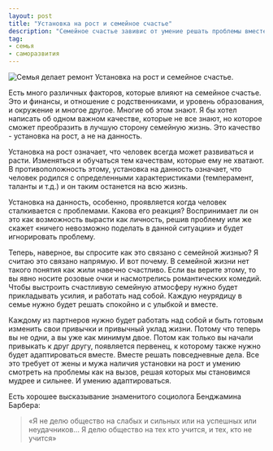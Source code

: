 ```yaml
---
layout: post
title: "Установка на рост и семейное счастье"
description: "Семейное счастье завивис от умение решать проблемы вместе"
tag:
- семья
- саморазвития
---
```

![Семья делает ремонт][header]
Установка на рост и семейное счастье.

Есть много различных факторов, которые влияют на семейное счастье. Это и финансы, и отношение с родственниками, и уровень образования, и окружение и многое другое. Многие об этом знают. Я бы хотел написать об одном важном качестве, которые не все знают, но которое сможет преобразить в лучшую сторону семейную жизнь. Это качество - установка на рост, а не на данность. 

Установка на рост означает, что человек всегда может развиваться и расти. Изменяться и обучаться тем качествам, которые ему не хватают. В противоположность этому, установка на данность означает, что человек родился с определенными характеристиками (темперамент, таланты и т.д.) и он таким останется на всю жизнь. 

Установка на данность, особенно, проявляется когда человек сталкивается с проблемами. Какова его реакция? Воспринимает ли он это как возможность вырасти как личность, решив проблему или же скажет «ничего невозможно поделать в данной ситуации» и будет игнорировать проблему. 

Теперь, наверное, вы спросите как это связано с семейной жизнью? Я считаю это связано напрямую. И вот почему. В семейной жизни нет такого понятия как жили навечно счастливо. Если вы верите этому, то вы явно носите розовые очки и насмотрелись романтических комедий. Чтобы выстроить счастливую семейную атмосферу нужно будет прикладывать усилия, и работать над собой. Каждую неурядицу в семье нужно будет решать спокойно и с улыбкой и вместе. 

Каждому из партнеров нужно будет работать над собой и быть готовым изменить свои привычки и привычный уклад жизни. Потому что теперь вы не одни, а вы уже как минимум двое. Потом как только вы начали привыкать к друг другу, появляется первенец, к которому также нужно будет адаптироваться вместе. Вместе решать повседневные дела. Все это требует от жены и мужа наличия установки на рост и умению смотреть на проблемы как на вызов, решая которых мы становимся мудрее и сильнее. И умению адаптироваться. 

Есть хорошее высказывание знаменитого социолога Бенджамина Барбера: 
> «Я не делю общество на слабых и сильных или на успешных или неудачников... Я делю общество на тех кто учится, и тех, кто не учится»

[header]: {{site.url}}/assets/images/posts/family-home.jpg